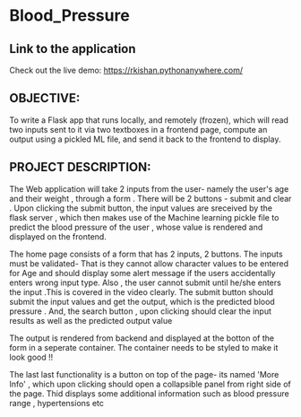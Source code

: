 # Blood_Pressure

## Link to the application

Check out the live demo: https://rkishan.pythonanywhere.com/

## OBJECTIVE:

To write a Flask app that runs locally, and remotely (frozen), which will read two inputs sent to it via two textboxes in a frontend page, 
compute an output using a pickled ML file, and send it back to the frontend to display.

## PROJECT DESCRIPTION:
The Web application will take 2 inputs from the user- namely the user's age and their weight , through a form . 
There will be 2 buttons - submit and clear . Upon clicking the submit button, the input values are sreceived by the flask server , 
which then makes use of the Machine learning pickle file to predict the blood pressure of the user , whose value is rendered and displayed on the frontend.

The home page consists of a form that has 2 inputs, 2 buttons. 
The inputs must be validated- That is they cannot allow character values to be entered for Age and should display some alert message if the users accidentally enters wrong input type. Also , the user cannot submit until he/she enters the input .This is covered in the video clearly. The submit button should submit the input values and get the output, which is the predicted blood pressure . And, the search button , upon clicking should clear the input results as well as the predicted output value

The output is rendered from backend and displayed at the botton of the form in a seperate container. The container needs to be styled to make it look good !!

The last last functionality is a button on top of the page- its named 'More Info' , which upon clicking should open a collapsible panel from right side of the page. Thid displays some additional information such as blood pressure range , hypertensions etc
